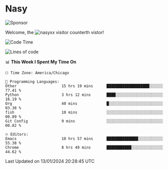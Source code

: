 # Nasy

<!--
<p align="center">
<img height="200" src="https://github-readme-stats.vercel.app/api?username=nasyxx&count_private=true&show_icons=true&theme=dracula&include_all_commits=true"/>
<img height="200" src="https://github-readme-stats.vercel.app/api/top-langs/?username=nasyxx&theme=dracula&hide=html,jupyter+notebook&count_private=true&show_icons=true"/>
</p>

  
----------------
-->

![Sponsor](https://img.shields.io/static/v1.svg?label=Sponsor&message=%E2%9D%A4&logo=GitHub&style=flat&color=pink)
 
Welcome, the ![nasyxx visitor counter](https://count.getloli.com/get/@nasyxx?theme=rule34)th vistor!
 
<!--START_SECTION:waka-->
![Code Time](http://img.shields.io/badge/Code%20Time-4%2C219%20hrs%203%20mins-blue)

![Lines of code](https://img.shields.io/badge/From%20Hello%20World%20I%27ve%20Written-6.3%20million%20lines%20of%20code-blue)

📊 **This Week I Spent My Time On** 

```text
🕑︎ Time Zone: America/Chicago

💬 Programming Languages: 
Other                    15 hrs 19 mins      ███████████████████░░░░░░   77.41 % 
Python                   3 hrs 12 mins       ████░░░░░░░░░░░░░░░░░░░░░   16.19 % 
Org                      40 mins             █░░░░░░░░░░░░░░░░░░░░░░░░   03.38 % 
fish                     10 mins             ░░░░░░░░░░░░░░░░░░░░░░░░░   00.89 % 
Git Config               9 mins              ░░░░░░░░░░░░░░░░░░░░░░░░░   00.82 % 

🔥 Editors: 
Emacs                    10 hrs 57 mins      ██████████████░░░░░░░░░░░   55.38 % 
Chrome                   8 hrs 49 mins       ███████████░░░░░░░░░░░░░░   44.62 % 
```


 Last Updated on 13/01/2024 20:28:45 UTC
<!--END_SECTION:waka-->

<!-- ![visitors](https://visitor-badge.laobi.icu/badge?page_id=nasyxx.nasyxx) -->
